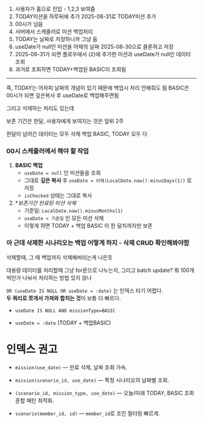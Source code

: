 1. 사용자가 홈으로 진입 - 1,2,3 보여줌 
2. TODAY미션을 하루뒤에 추가 2025-08-31로 TODAY미션 추가 
3. 00시가 넘음 
4. 서버에서 스캐줄러로 미션 백업처리 
5. TODAY는 날짜로 저장하니까 그냥 둠 
6. useDate가 null인 미션을 어제의 날짜 2025-08-30으로 클론하고 저장 
7. 2025-08-31가 되면 플로우에서 (2)에 추가한 미션과 useDate가 null인 데이터 조회 
8. 과거로 조회하면 TODAY+백업된 BASIC이 조회됨


---

즉, TODAY는 어차피 날짜의 개념이 있기 때문에 백업시 처리 안해줘도 됨
BASIC은 00시가 되면 깊은복사 후 useDate로 백업해주면됨

그리고 삭제하는 처리도 있는데

보존 기간은 한달, 사용자에게 보여지는 것은 앞뒤 2주

한달이 넘어간 데이터는 모두 삭제
백업 BASIC, TODAY 모두 다

### 00시 스케줄러에서 해야 할 작업
1. **BASIC 백업**
    - `useDate = null` 인 미션들을 조회
    - 그대로 **깊은 복사** 후 `useDate = 어제(LocalDate.now().minusDays(1))` 로 저장
    - `isChecked` 상태는 그대로 복사
2. **보존기간 만료된 미션 삭제*
    - 기준일: `LocalDate.now().minusMonths(1)`
    - `useDate < 기준일` 인 모든 미션 삭제
    - 이렇게 하면 TODAY + 백업 BASIC 이 한 달치까지만 보존

### 아 근데 삭제한 시나리오는 백업 어떻게 하지 - 삭제 CRUD 확인해봐야함
삭제할때, 그 때 백업까지 삭제해버리는게 나은듯



대용량 데이터를 처리할때 그냥 for문으로 나누는지, 
그리고 batch update? 뭐 100개씩인가 나눠서 처리하는 방법 있지 않나




`OR (useDate IS NULL OR useDate = :date)` 는 인덱스 타기 어렵다.  
**두 쿼리로 쪼개서 가져와 합치는 것**이 보통 더 빠르다.

- `useDate IS NULL AND missionType=BASIC`
    
- `useDate = :date` (TODAY + 백업BASIC)


# 인덱스 권고

- `mission(use_date)` — 만료 삭제, 날짜 조회 가속.
    
- `mission(scenario_id, use_date)` — 특정 시나리오의 날짜별 조회.
    
- `(scenario_id, mission_type, use_date)` — 오늘/미래 TODAY, BASIC 조회 혼합 패턴 최적화.
    
- `scenario(member_id, id)` — `member_id`로 조인 필터링 빠르게.